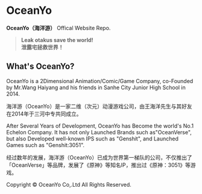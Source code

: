 # OceanYo
**OceanYo（海洋游）** Offical Website Repo. <br>
>**Leak otakus save the world!**<br>
>**泄露宅拯救世界！**

## What's OceanYo?
OceanYo is a 2Dimensional Animation/Comic/Game Company, co-Founded by Mr.Wang Haiyang and his friends in Sanhe City Junior High School in 2014.

海洋游（OceanYo）是一家二维（次元）动漫游戏公司，由王海洋先生与其好友在2014年于三河中专共同成立。

After Several Years of Development, OceanYo has Become the world's No.1 Echelon Company. It has not only Launched Brands such as"OceanVerse", but also Developed well-known IPS such as "Genshit", and Launched Games such as "Genshit:3051".

经过数年的发展，海洋游（OceanYo）已成为世界第一梯队的公司，不仅推出了「OceanVerse」等品牌，发展了《原神》等知名IP，推出过《原神：3051》等游戏。

Copyright © OceanYo Co,.Ltd All Rights Reserved.
